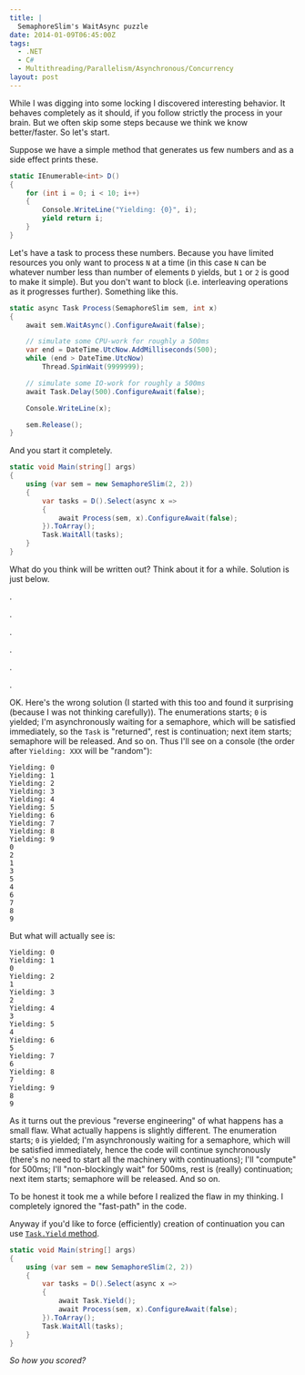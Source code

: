 ```yaml
---
title: |
  SemaphoreSlim's WaitAsync puzzle
date: 2014-01-09T06:45:00Z
tags:
  - .NET
  - C#
  - Multithreading/Parallelism/Asynchronous/Concurrency
layout: post
---
```

While I was digging into some locking I discovered interesting behavior. It behaves completely as it should, if you follow strictly the process in your brain. But we often skip some steps because we think we know better/faster. So let's start.

<!-- excerpt -->

Suppose we have a simple method that generates us few numbers and as a side effect prints these.

```csharp
static IEnumerable<int> D()
{
	for (int i = 0; i < 10; i++)
	{
		Console.WriteLine("Yielding: {0}", i);
		yield return i;
	}
}
```

Let's have a task to process these numbers. Because you have limited resources you only want to process `N` at a time (in this case `N` can be whatever number less than number of elements `D` yields, but `1` or `2` is good to make it simple). But you don't want to block (i.e. interleaving operations as it progresses further). Something like this.

```csharp
static async Task Process(SemaphoreSlim sem, int x)
{
	await sem.WaitAsync().ConfigureAwait(false);

	// simulate some CPU-work for roughly a 500ms
	var end = DateTime.UtcNow.AddMilliseconds(500);
	while (end > DateTime.UtcNow)
		Thread.SpinWait(9999999);

	// simulate some IO-work for roughly a 500ms
	await Task.Delay(500).ConfigureAwait(false);

	Console.WriteLine(x);

	sem.Release();
}
```

And you start it completely.

```csharp
static void Main(string[] args)
{
	using (var sem = new SemaphoreSlim(2, 2))
	{
		var tasks = D().Select(async x =>
		{
			await Process(sem, x).ConfigureAwait(false);
		}).ToArray();
		Task.WaitAll(tasks);
	}
}
```

What do you think will be written out? Think about it for a while. Solution is just below.

.

.

.

.

.

.

OK. Here's the wrong solution (I started with this too and found it surprising (because I was not thinking carefully)). The enumerations starts; `0` is yielded; I'm asynchronously waiting for a semaphore, which will be satisfied immediately, so the `Task` is "returned", rest is continuation; next item starts; semaphore will be released. And so on. Thus I'll see on a console (the order after `Yielding: XXX` will be "random"):

```text
Yielding: 0
Yielding: 1
Yielding: 2
Yielding: 3
Yielding: 4
Yielding: 5
Yielding: 6
Yielding: 7
Yielding: 8
Yielding: 9
0
2
1
3
5
4
6
7
8
9
```

But what will actually see is:

```text
Yielding: 0
Yielding: 1
0
Yielding: 2
1
Yielding: 3
2
Yielding: 4
3
Yielding: 5
4
Yielding: 6
5
Yielding: 7
6
Yielding: 8
7
Yielding: 9
8
9
```

As it turns out the previous "reverse engineering" of what happens has a small flaw. What actually happens is slightly different. The enumeration starts; `0` is yielded; I'm asynchronously waiting for a semaphore, which will be satisfied immediately, hence the code will continue synchronously (there's no need to start all the machinery with continuations); I'll "compute" for 500ms; I'll "non-blockingly wait" for 500ms, rest is (really) continuation; next item starts; semaphore will be released. And so on.

To be honest it took me a while before I realized the flaw in my thinking. I completely ignored the "fast-path" in the code.

Anyway if you'd like to force (efficiently) creation of continuation you can use [`Task.Yield` method][1].

```csharp
static void Main(string[] args)
{
	using (var sem = new SemaphoreSlim(2, 2))
	{
		var tasks = D().Select(async x =>
		{
			await Task.Yield();
			await Process(sem, x).ConfigureAwait(false);
		}).ToArray();
		Task.WaitAll(tasks);
	}
}
```

_So how you scored?_

[1]: http://msdn.microsoft.com/en-us/library/system.threading.tasks.task.yield(v=vs.110).aspx